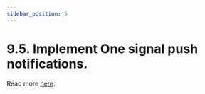 ```yaml
---
sidebar_position: 5
---
```


# 9.5. Implement One signal push notifications.

Read more [here](https://www.google.com/url?q=https://docs.google.com/document/d/1jy5NvIve_R9JADFh7Yazk6XKxjDNuN81iIH85Ir5E5s/edit?usp%3Dsharing&sa=D&source=editors&ust=1664361389198221&usg=AOvVaw0zP8AFKr_4ftpMOkcwcVeP).